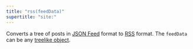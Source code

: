 ```yaml
---
title: "rss(feedData)"
supertitle: "site:"
---
```


Converts a tree of posts in [JSON Feed](https://www.jsonfeed.org/) format to [RSS](https://www.rssboard.org/rss-specification) format. The `feedData` can be any [treelike object](/async-tree/treelike.html).
